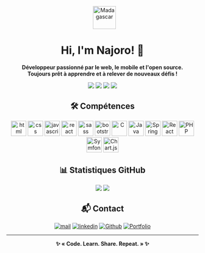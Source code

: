 <!-- Banner -->
<p align="center">
  <img class="flag-animate" src="https://upload.wikimedia.org/wikipedia/commons/b/bc/Flag_of_Madagascar.svg" width="60" alt="Madagascar" style="vertical-align:middle; margin-left:10px;" />
</p>

<h1 align="center" class="gradient-title">Hi, I'm Najoro! 👋</h1>

<p align="center">
<b>Développeur passionné par le web, le mobile et l'open source.<br>
Toujours prêt à apprendre et à relever de nouveaux défis !</b>
</p>

<!-- Badges GitHub -->
<p align="center">
  <img src="https://img.shields.io/github/stars/Najoro/Najoro?style=for-the-badge" />
  <img src="https://img.shields.io/github/forks/Najoro/Najoro?style=for-the-badge" />
  <img src="https://img.shields.io/github/issues/Najoro/Najoro?style=for-the-badge" />
  <img src="https://img.shields.io/github/last-commit/Najoro/Najoro?style=for-the-badge" />
</p>

<!-- Skills Grid -->
<h2 align="center">🛠️ Compétences</h2>
<p align="center">
  <img class="competence-icon" src="https://cdn.jsdelivr.net/gh/devicons/devicon/icons/html5/html5-plain-wordmark.svg" alt="html" width="40"/>
  <img class="competence-icon" src="https://cdn.jsdelivr.net/gh/devicons/devicon/icons/css3/css3-plain-wordmark.svg" alt="css" width="40" />
  <img class="competence-icon" src="https://cdn.jsdelivr.net/gh/devicons/devicon/icons/javascript/javascript-original.svg" alt="javascript" width="40"/>
  <img class="competence-icon" src="https://cdn.jsdelivr.net/gh/devicons/devicon/icons/react/react-original-wordmark.svg" alt="react" width="40"/>
  <img class="competence-icon" src="https://cdn.jsdelivr.net/gh/devicons/devicon/icons/sass/sass-original.svg" alt="sass" width="40"/>
  <img class="competence-icon" src="https://cdn.jsdelivr.net/gh/devicons/devicon/icons/bootstrap/bootstrap-original-wordmark.svg" alt="bootstrap " width="40"/>
  <img class="competence-icon" src="https://cdn.jsdelivr.net/gh/devicons/devicon/icons/c/c-original.svg"  alt="C" width="40" />
  <img class="competence-icon" src="https://cdn.jsdelivr.net/gh/devicons/devicon/icons/java/java-original-wordmark.svg" alt="Java" width="40" />
  <img class="competence-icon" src="https://cdn.jsdelivr.net/gh/devicons/devicon/icons/spring/spring-original-wordmark.svg" alt="Spring Boot" width="40" />
  <img class="competence-icon" src="https://cdn.jsdelivr.net/gh/devicons/devicon/icons/react/react-original.svg" alt="React Native" width="40" />
  <img class="competence-icon" src="https://cdn.jsdelivr.net/gh/devicons/devicon/icons/php/php-original.svg" alt="PHP" width="40" />
  <img class="competence-icon" src="https://cdn.jsdelivr.net/gh/devicons/devicon/icons/symfony/symfony-original.svg" alt="Symfony" width="40" />
  <img class="competence-icon" src="https://www.chartjs.org/media/logo-title.svg" alt="Chart.js" width="40" />
</p>

<!-- Statistiques -->
<h2 align="center">📊 Statistiques GitHub</h2>
<p align="center">
  <img src="https://github-readme-stats.vercel.app/api/top-langs/?username=najoro&layout=compact&theme=dark" />
  <img src="https://github-readme-stats.vercel.app/api?username=najoro&show_icons=true&theme=dark" />
</p>

<!-- Projets phares -->
<!-- <h2 align="center">🚀 Projets phares</h2>
<ul>
  <li><a href="https://github.com/Najoro/Projet1">Projet1</a> – Application web moderne pour la gestion de tâches.</li>
  <li><a href="https://github.com/Najoro/Projet2">Projet2</a> – API RESTful avec Spring Boot et Swagger.</li>
  <li><a href="https://github.com/Najoro/Projet3">Projet3</a> – Dashboard interactif avec Chart.js et React.</li>
</ul> -->

<!-- Contact -->
<h2 align="center">📬 Contact</h2>
<p align="center">
  <a href="mailto:najofanantenana@gmail.com"> <img src="https://img.shields.io/badge/E.Mail-red?logo=mail&logoColor=red&style=for-the-badge" alt="mail"></a>
  <a href="https://www.linkedin.com/in/najofanantenana/"> <img src="https://img.shields.io/badge/Linkedin-blue?logo=linkedin&logoColor=white&style=for-the-badge" alt="linkedin"></a>
  <a href="https://github.com/Najoro"> <img src="https://img.shields.io/badge/Github-orange?logo=github&logoColor=black&style=for-the-badge"alt="Github"></a>
  <a href="https://portfolio-najoro.vercel.app " target="_blank"> <img src="https://img.shields.io/badge/Portfolio-green?logo=internet-explorer&logoColor=white&style=for-the-badge" alt="Portfolio"></a>
</p>

<!-- Footer -->
<hr>
<p align="center">
  <b>✨ « Code. Learn. Share. Repeat. » ✨</b>
</p>
<!-- Badges GitHub -->
